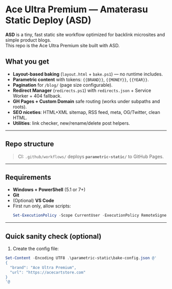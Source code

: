 # Ace Ultra Premium — Amaterasu Static Deploy (ASD)

**ASD** is a tiny, fast static site workflow optimized for backlink microsites and simple product blogs.  
This repo is the Ace Ultra Premium site built with ASD.

## What you get

- **Layout-based baking** (`layout.html` + `bake.ps1`) — no runtime includes.
- **Parametric content** with tokens: `{{BRAND}}`, `{{MONEY}}`, `{{YEAR}}`.
- **Pagination** for `/blog/` (page size configurable).
- **Redirect Manager** (`redirects.ps1`) with `redirects.json` + Service Worker + 404 fallback.
- **GH Pages + Custom Domain** safe routing (works under subpaths and roots).
- **SEO niceties**: HTML+XML sitemap, RSS feed, meta, OG/Twitter, clean HTML.
- **Utilities**: link checker, new/rename/delete post helpers.

---

## Repo structure

> CI: `.github/workflows/` deploys **`parametric-static/`** to GitHub Pages.

---

## Requirements

- **Windows + PowerShell** (5.1 or 7+)
- **Git**
- (Optional) **VS Code**
- First run only, allow scripts:
  ```powershell
  Set-ExecutionPolicy -Scope CurrentUser -ExecutionPolicy RemoteSigned


---

## Quick sanity check (optional)
1) Create the config file:
```powershell
Set-Content -Encoding UTF8 .\parametric-static\bake-config.json @'
{
  "brand": "Ace Ultra Premium",
  "url": "https://acecartstore.com"
}
'@
